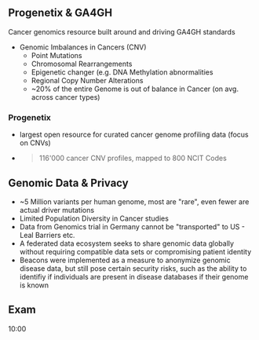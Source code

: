 ## Progenetix & GA4GH

Cancer genomics resource built around and driving GA4GH standards

* Genomic Imbalances in Cancers (CNV)
	* Point Mutations
	* Chromosomal Rearrangements
	* Epigenetic changer (e.g. DNA Methylation abnormalities
	* Regional Copy Number Alterations
	* ~20% of the entire Genome is out of balance in Cancer (on avg. across cancer types)

### Progenetix

* largest open resource for curated cancer genome profiling data (focus on CNVs)
* >116'000 cancer CNV profiles, mapped to 800 NCIT Codes


## Genomic Data & Privacy

* ~5 Million variants per human genome, most are "rare", even fewer are actual driver mutations
* Limited Population Diversity in Cancer studies 
* Data from Genomics trial in Germany cannot be "transported" to US - Leal Barriers etc.
* A federated data ecosystem seeks to share genomic data globally without requiring compatible data sets or compromising patient identity
* Beacons were implemented as a measure to anonymize genomic disease data, but still pose certain security risks, such as the ability to identifiy if individuals are present in disease databases if their genome is known


## Exam

10:00

